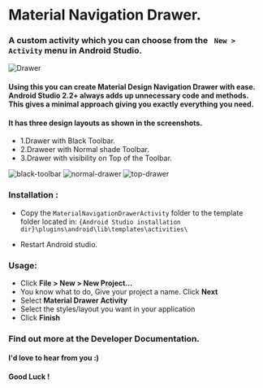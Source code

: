 # Material Navigation Drawer.
### A custom activity which you can choose from the ` New > Activity` menu in Android Studio.
![Drawer](https://dl2.pushbulletusercontent.com/fDyj4cw32htKAUo9LDhGnUjLfIAvapGU/InShot_20170207_150337.jpg)

#### Using this you can create Material Design Navigation Drawer with ease. Android Studio 2.2+ always adds up unnecessary code and methods. This gives a minimal approach giving you exactly everything you need.

#### It has three design layouts as shown in the screenshots.
*  1.Drawer with Black Toolbar.
*  2.Draweer with Normal shade Toolbar.
*  3.Drawer with visibility on Top of the Toolbar.

![black-toolbar](https://dl2.pushbulletusercontent.com/C25QMsUVW4ZwlxvutBlaMMd6nNFpCOWn/template_black_toolbar.png)
![normal-drawer](https://dl2.pushbulletusercontent.com/orD3lZSqJLufcGGeKCcbk1wIXcqBX90h/template_normal_drawer.png)
![top-drawer](https://dl2.pushbulletusercontent.com/ZNdiYbZBVqN2EjU3tYX5OaMcNSDirL3U/template_top_drawer.png)
  
### Installation :
*  Copy the `MaterialNavigationDrawerActivity` folder to the template folder located in: `{Android Studio installation dir}\plugins\android\lib\templates\activities\`

*  Restart Android studio.

### Usage:

 - Click **File > New > New Project...** 
 - You know what to do, Give your project a name. Click **Next**
 - Select **Material Drawer Activity**
 - Select the styles/layout you want in your application
 - Click **Finish**
 
 
 
 ### Find out more at the Developer Documentation.
 #### I'd love to hear from you :)
 #### Good Luck !
